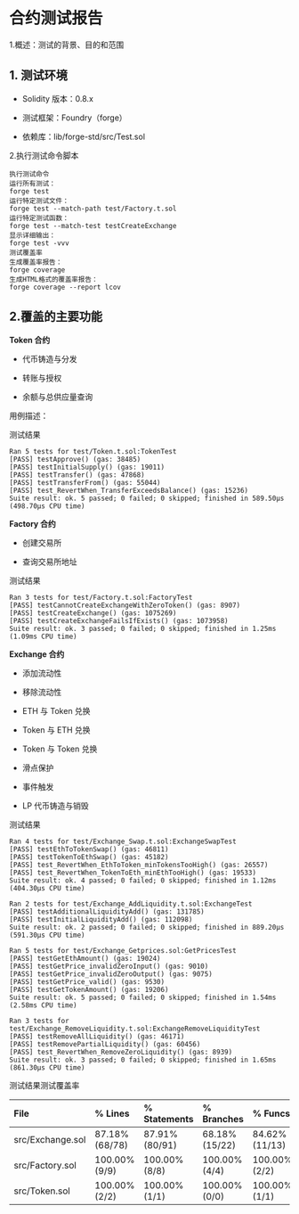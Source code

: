 # 合约测试报告

1.概述：测试的背景、目的和范围

## 1. 测试环境

- Solidity 版本：0.8.x

- 测试框架：Foundry（forge）

- 依赖库：lib/forge-std/src/Test.sol

2.执行测试命令脚本

```
执行测试命令
运行所有测试：
forge test
运行特定测试文件：
forge test --match-path test/Factory.t.sol
运行特定测试函数：
forge test --match-test testCreateExchange
显示详细输出：
forge test -vvv
测试覆盖率
生成覆盖率报告：
forge coverage
生成HTML格式的覆盖率报告：
forge coverage --report lcov
```



## 2.覆盖的主要功能

**Token 合约**

- 代币铸造与分发

- 转账与授权

- 余额与总供应量查询

用例描述：



测试结果

```
Ran 5 tests for test/Token.t.sol:TokenTest
[PASS] testApprove() (gas: 38485)
[PASS] testInitialSupply() (gas: 19011)
[PASS] testTransfer() (gas: 47868)
[PASS] testTransferFrom() (gas: 55044)
[PASS] test_RevertWhen_TransferExceedsBalance() (gas: 15236)
Suite result: ok. 5 passed; 0 failed; 0 skipped; finished in 589.50µs (498.70µs CPU time)
```

**Factory 合约**

- 创建交易所

- 查询交易所地址

测试结果

```
Ran 3 tests for test/Factory.t.sol:FactoryTest
[PASS] testCannotCreateExchangeWithZeroToken() (gas: 8907)
[PASS] testCreateExchange() (gas: 1075269)
[PASS] testCreateExchangeFailsIfExists() (gas: 1073958)
Suite result: ok. 3 passed; 0 failed; 0 skipped; finished in 1.25ms (1.09ms CPU time)
```

**Exchange 合约**

- 添加流动性

- 移除流动性

- ETH 与 Token 兑换

- Token 与 ETH 兑换

- Token 与 Token 兑换

- 滑点保护

- 事件触发

- LP 代币铸造与销毁

测试结果

```
Ran 4 tests for test/Exchange_Swap.t.sol:ExchangeSwapTest
[PASS] testEthToTokenSwap() (gas: 46811)
[PASS] testTokenToEthSwap() (gas: 45182)
[PASS] test_RevertWhen_EthToToken_minTokensTooHigh() (gas: 26557)
[PASS] test_RevertWhen_TokenToEth_minEthTooHigh() (gas: 19533)
Suite result: ok. 4 passed; 0 failed; 0 skipped; finished in 1.12ms (404.30µs CPU time)

Ran 2 tests for test/Exchange_AddLiquidity.t.sol:ExchangeTest
[PASS] testAdditionalLiquidityAdd() (gas: 131785)
[PASS] testInitialLiquidityAdd() (gas: 112098)
Suite result: ok. 2 passed; 0 failed; 0 skipped; finished in 889.20µs (591.30µs CPU time)

Ran 5 tests for test/Exchange_Getprices.sol:GetPricesTest
[PASS] testGetEthAmount() (gas: 19024)
[PASS] testGetPrice_invalidZeroInput() (gas: 9010)
[PASS] testGetPrice_invalidZeroOutput() (gas: 9075)
[PASS] testGetPrice_valid() (gas: 9530)
[PASS] testGetTokenAmount() (gas: 19206)
Suite result: ok. 5 passed; 0 failed; 0 skipped; finished in 1.54ms (2.58ms CPU time)

Ran 3 tests for test/Exchange_RemoveLiquidity.t.sol:ExchangeRemoveLiquidityTest     
[PASS] testRemoveAllLiquidity() (gas: 46171)
[PASS] testRemovePartialLiquidity() (gas: 60456)
[PASS] test_RevertWhen_RemoveZeroLiquidity() (gas: 8939)
Suite result: ok. 3 passed; 0 failed; 0 skipped; finished in 1.65ms (861.30µs CPU time)
```

测试结果测试覆盖率

| File             | % Lines        | % Statements   | % Branches     | % Funcs        |
| :--------------- | :------------- | :------------- | :------------- | :------------- |
| src/Exchange.sol | 87.18% (68/78) | 87.91% (80/91) | 68.18% (15/22) | 84.62% (11/13) |
| src/Factory.sol  | 100.00% (9/9)  | 100.00% (8/8)  | 100.00% (4/4)  | 100.00% (2/2)  |
| src/Token.sol    | 100.00% (2/2)  | 100.00% (1/1)  | 100.00% (0/0)  | 100.00% (1/1)  |

